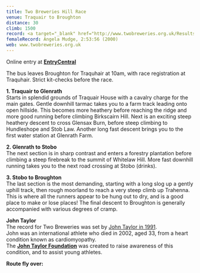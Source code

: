 ```yaml
---
title: Two Breweries Hill Race
venue: Traquair to Broughton
distance: 30
climb: 1500
record: <a target="_blank" href="http://www.twobreweries.org.uk/Results_1991.pdf">John Taylor</a>, 2:33:57 (1991)
femaleRecord: Angela Mudge, 2:53:56 (2000)
web: www.twobreweries.org.uk
---
```

Online entry at [**EntryCentral**](http://www.entrycentral.com/index.php?raceID=100585)

The bus leaves Broughton for Traquhair at 10am, with race registration at Traquhair. Strict kit-checks before the race.

**1\. Traquair to Glenrath**  
Starts in splendid grounds of Traquair House with a cavalry charge for the main gates. Gentle downhill tarmac takes you to a farm track leading onto open hillside. This becomes more heathery before reaching the ridge and more good running before climbing Birkscairn Hill. Next is an exciting steep heathery descent to cross Glensax Burn, before steep climbing to Hundleshope and Stob Law. Another long fast descent brings you to the first water station at Glenrath Farm.

**2\. Glenrath to Stobo**  
The next section is in sharp contrast and enters a forestry plantation before climbing a steep firebreak to the summit of Whitelaw Hill. More fast downhill running takes you to the next road crossing at Stobo (drinks).

**3\. Stobo to Broughton**  
The last section is the most demanding, starting with a long slog up a gently uphill track, then rough moorland to reach a very steep climb up Trahenna. This is where all the runners appear to be hung out to dry, and is a good place to make or lose places! The final descent to Broughton is generally accompanied with various degrees of cramp.

**John Taylor**  
The record for Two Breweries was set by [John Taylor in 1991](http://www.twobreweries.org.uk/Results_1991.pdf).  
John was an international athlete who died in 2002, aged 33, from a heart condition known as cardiomyopathy.  
The [**John Taylor Foundation**](http://www.johntaylorfoundation.org.uk/) was created to raise awareness of this condition, and to assist young athletes.

**Route fly over:**